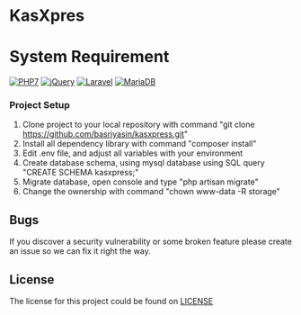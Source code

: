 # KasXpres

# System Requirement
[![PHP7](http://basriyasin.com/img/php7.svg)](https://php.net)
[![jQuery](http://basriyasin.com/img/jquery.svg)](https://jquery.com)
[![Laravel](http://basriyasin.com/img/laravel.svg)](https://laravel.com)
[![MariaDB](http://basriyasin.com/img/mariadb.png)](https://mariadb.com)

### Project Setup
1. Clone project to your local repository with command "git clone https://github.com/basriyasin/kasxpress.git"
2. Install all dependency library with command "composer install"
3. Edit .env file, and adjust all variables with your environment
4. Create database schema, using mysql database using SQL query "CREATE SCHEMA kasxpress;"
5. Migrate database, open console and type "php artisan migrate"
6. Change the ownership with command "chown www-data -R storage"

## Bugs

If you discover a security vulnerability or some broken feature please create an issue so we can fix it right the way.

## License

The license for this project could be found on [LICENSE](https://github.com/basriyasin/kasxpress/blob/master/LICENSE)

